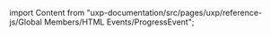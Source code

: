 
import Content from "uxp-documentation/src/pages/uxp/reference-js/Global Members/HTML Events/ProgressEvent";

<Content query="product=photoshop"/>
